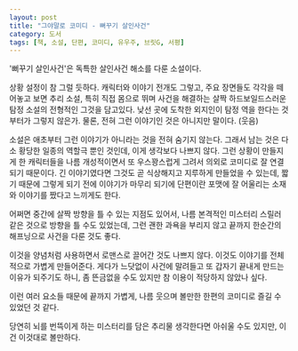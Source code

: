 ```yaml
---
layout: post
title: "그야말로 코미디 - 뻐꾸기 살인사건"
category: 도서
tags: [책, 소설, 단편, 코미디, 유우주, 브릿G, 서평]
---
```


'뻐꾸기 살인사건'은
독특한 살인사건 해소를 다룬 소설이다.

상황 설정이 참 그럴 듯하다.
캐릭터와 이야기 전개도 그렇고,
주요 장면들도 각각을 떼어놓고 보면 추리 소설,
특히 직접 몸으로 뛰며 사건을 해결하는 살짝 하드보일드스러운 탐정 소설의 전형적인 그것을 담고있다.
낮선 곳에 도착한 외지인이 탐정 역을 한다는 것부터가 그렇지 않은가.
물론, 전혀 그런 이야기인 것은 아니지만 말이다. (웃음)

소설은 애초부터 그런 이야기가 아니라는 것을 전혀 숨기지 않는다.
그래서 남는 것은 다소 황당한 일종의 역할극 뿐인 것인데, 이게 생각보다 나쁘지 않다.
그런 상황이 만들지게 한 캐릭터들을 나름 개성적이면서 또 우스꽝스럽게 그려서 의외로 코미디로 잘 연결되기 때문이다.
긴 이야기였다면 그것도 곧 식상해지고 지루하게 만들었을 수 있는데,
짧기 때문에 그렇게 되기 전에 이야기가 마무리 되기에 단편이란 포맷에 잘 어울리는 소재와 이야기를 짰다고 느끼게도 한다.

어쩌면 중간에 살짝 방향을 틀 수 있는 지점도 있어서,
나름 본격적인 미스터리 스릴러 같은 것으로 방향을 틀 수도 있었는데,
그런 괜한 과욕을 부리지 않고 끝까지 한순간의 해프닝으로 사건을 다룬 것도 좋다.

이것을 양념처럼 사용하면서 로맨스로 끌어간 것도 나쁘지 않다.
이것도 이야기를 전체적으로 가볍게 만들어준다.
게다가 느닷없이 사건에 말려들고 또 갑자기 끝내게 만드는 이유가 되주기도 하니,
좀 뜬금없을 수도 있지만 참 이용이 적당하지 않았나 싶다.

이런 여러 요소들 때문에 끝까지 가볍게, 나름 웃으며 볼만한 한편의 코미디로 즐길 수 있었던 것 같다.

당연히 뇌를 번뜩이게 하는 미스터리를 담은 추리물 생각한다면 아쉬울 수도 있지만,
이건 이것대로 볼만하다.
